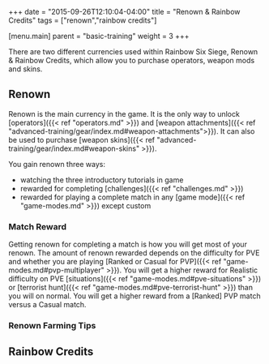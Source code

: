 +++
date = "2015-09-26T12:10:04-04:00"
title = "Renown & Rainbow Credits"
tags = ["renown","rainbow credits"]

[menu.main]
  parent = "basic-training"
  weight = 3
+++

There are two different currencies used within Rainbow Six Siege, Renown & Rainbow Credits, which allow you to purchase operators, weapon mods and skins.

## Renown

Renown is the main currency in the game. It is the only way to unlock [operators]({{< ref "operators.md" >}}) and [weapon attachments]({{< ref "advanced-training/gear/index.md#weapon-attachments">}}). It can also be used to purchase [weapon skins]({{< ref "advanced-training/gear/index.md#weapon-skins" >}}).

You gain renown three ways:

- watching the three introductory tutorials in game
- rewarded for completing [challenges]({{< ref "challenges.md" >}})
- rewarded for playing a complete match in any [game mode]({{< ref "game-modes.md" >}}) except custom

### Match Reward

Getting renown for completing a match is how you will get most of your renown. The amount of renown rewarded depends on the difficulty for PVE and whether you are playing [Ranked or Casual for PVP]({{< ref "game-modes.md#pvp-multiplayer" >}}). You will get a higher reward for Realistic difficulty on PVE [situations]({{< ref "game-modes.md#pve-situations" >}}) or [terrorist hunt]({{< ref "game-modes.md#pve-terrorist-hunt" >}}) than you will on normal. You will get a higher reward from a [Ranked] PVP match versus a Casual match.

### Renown Farming Tips



## Rainbow Credits
